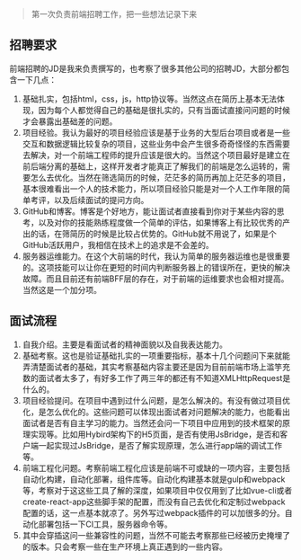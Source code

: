 > 第一次负责前端招聘工作，把一些想法记录下来

## 招聘要求
前端招聘的JD是我来负责撰写的，也考察了很多其他公司的招聘JD，大部分都包含一下几点：
1. 基础扎实，包括html，css，js，http协议等。当然这点在简历上基本无法体现，因为每个人都觉得自己的基础是很扎实的，只有当面试直接问问题的时候才会暴露出基础差的问题。
2. 项目经验。我认为最好的项目经验应该是基于业务的大型后台项目或者是一些交互和数据逻辑比较复杂的项目，这些业务中会产生很多奇奇怪怪的东西需要去解决，对一个前端工程师的提升应该是很大的。当然这个项目最好是建立在前后端分离的基础上，这样开发者才能真正了解我们的前端是怎么运转的，需要怎么去优化。当然在筛选简历的时候，茫茫多的简历再加上茫茫多的项目，基本很难看出一个人的技术能力，所以项目经验只能是对一个人工作年限的简单考评，以及后续面试的提问方向。
3. GitHub和博客。博客是个好地方，能让面试者直接看到你对于某些内容的思考，以及对你的技能熟练程度做一个简单的评估，如果博客上有比较优秀的产出的话，在筛简历的时候是比较占优势的。GitHub就不用说了，如果是个GitHub活跃用户，我相信在技术上的追求是不会差的。
4. 服务器运维能力。在这个大前端的时代，我认为简单的服务器运维也是很重要的。这项技能可以让你在更短的时间内判断服务器上的错误所在，更快的解决故障。而且目前还有前端BFF层的存在，对于前端的运维要求也会相对提高。当然这是一个加分项。

## 面试流程
1. 自我介绍。主要是看面试者的精神面貌以及自我表达能力。
2. 基础考察。这也是验证基础扎实的一项重要指标，基本十几个问题问下来就能弄清楚面试者的基础，其实考察基础内容主要还是因为目前前端市场上滥竽充数的面试者太多了，有好多工作了两三年的都还有不知道XMLHttpRequest是什么的。
3. 项目经验提问。在项目中遇到过什么问题，是怎么解决的。有没有做过项目优化，是怎么优化的。这些问题可以体现出面试者对问题解决的能力，也能看出面试者是否有自主学习的能力。当然还会问一下项目中应用到的技术框架的原理实现等。比如用Hybird架构下的H5页面，是否有使用JsBridge，是否和客户端一起实现过JsBridge，是否了解实现原理，怎么进行app端的调试工作等。
3. 前端工程化问题。考察前端工程化应该是前端不可或缺的一项内容，主要包括自动化构建，自动化部署，组件库等。自动化构建基本就是gulp和webpack等，考察对于这这些工具了解的深度，如果项目中仅仅用到了比如vue-cli或者create-react-app这些脚手架的配置，而没有自己去优化和定制过webpack配置的话，这一点基本就凉了。另外写过webpack插件的可以加很多的分。自动化部署包括一下CI工具，服务器命令等。
4. 其中会穿插这问一些兼容性的问题，当然不可能去考察那些已经被历史掩埋了的版本。只会考察一些在生产环境上真正遇到的一些内容。